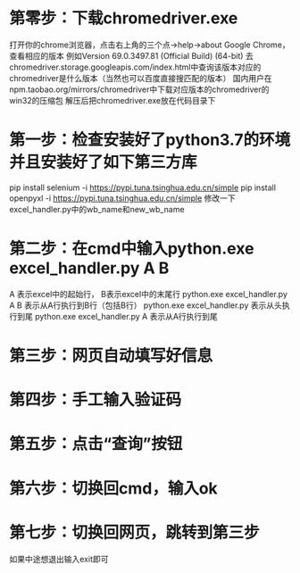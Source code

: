# 第零步：下载chromedriver.exe
打开你的chrome浏览器，点击右上角的三个点->help->about Google Chrome，查看相应的版本
例如Version 69.0.3497.81 (Official Build) (64-bit)
去chromedriver.storage.googleapis.com/index.html中查询该版本对应的chromedriver是什么版本（当然也可以百度直接搜匹配的版本）
国内用户在npm.taobao.org/mirrors/chromedriver中下载对应版本的chromedriver的win32的压缩包
解压后把chromedriver.exe放在代码目录下
# 第一步：检查安装好了python3.7的环境 并且安装好了如下第三方库
pip install selenium -i https://pypi.tuna.tsinghua.edu.cn/simple
pip install openpyxl -i https://pypi.tuna.tsinghua.edu.cn/simple
修改一下excel_handler.py中的wb_name和new_wb_name
# 第二步：在cmd中输入python.exe excel_handler.py A B
A 表示excel中的起始行， B表示excel中的末尾行
python.exe excel_handler.py A B 表示从A行执行到B行（包括B行）
python.exe excel_handler.py 表示从头执行到尾
python.exe excel_handler.py A 表示从A行执行到尾
# 第三步：网页自动填写好信息
# 第四步：手工输入验证码
# 第五步：点击“查询”按钮
# 第六步：切换回cmd，输入ok
# 第七步：切换回网页，跳转到第三步

如果中途想退出输入exit即可
